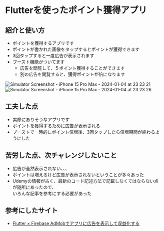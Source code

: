 # Flutterを使ったポイント獲得アプリ

## 紹介と使い方
- ポイントを獲得するアプリです
- ポイントが書かれた画像をタップするとポイントが獲得できます
- 3回タップすると一度広告が表示されます
- ブースト機能がついてます
  - 広告を閲覧して、５ポイント獲得することができます
  - 別の広告を閲覧すると、獲得ポイントが倍になります

![Simulator Screenshot - iPhone 15 Pro Max - 2024-01-04 at 23 23 21](https://github.com/GoKudo0921/kadai09_auth_20231223/assets/148073393/c4486ede-7269-4965-b447-9eb434191dd5)
![Simulator Screenshot - iPhone 15 Pro Max - 2024-01-04 at 23 23 26](https://github.com/GoKudo0921/kadai09_auth_20231223/assets/148073393/71f0d528-eb8e-4f7e-aed7-513614a8eb35)

## 工夫した点
- 実際にありそうなアプリです
- ポイントを獲得するために広告が表示される
- ブーストで一時的にポイント倍増後、3回タップしたら倍増期間が終わるようにした

## 苦労した点、次チャレンジしたいこと
- 広告が全然表示されない、、、
- ポイントは増えるけど広告が表示されないということが多々あった
- Udemyの情報が古く、最新のコード記述方法で記載しなくてはならない点が随所にあったので、<br>
いろんな記事を参考にする必要があった

## 参考にしたサイト
- [Flutter × Firebase AdMobでアプリに広告を表示して収益化する](https://www.udemy.com/course/flutter-firebase-admob/)
